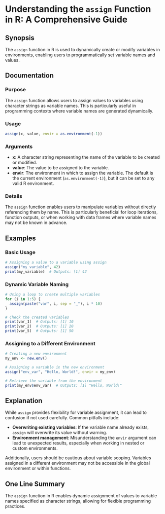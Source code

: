 <!--
Meta Description: # Understanding the `assign` Function in R: A Comprehensive Guide ## Synopsis The `assign` function in R is used to dynamically create or modify varia...
Meta Keywords: variable, assign, environment, variables, function
-->

# Understanding the `assign` Function in R: A Comprehensive Guide

## Synopsis
The `assign` function in R is used to dynamically create or modify variables in environments, enabling users to programmatically set variable names and values.

## Documentation

### Purpose
The `assign` function allows users to assign values to variables using character strings as variable names. This is particularly useful in programming contexts where variable names are generated dynamically.

### Usage
```R
assign(x, value, envir = as.environment(-1))
```

### Arguments
- **x**: A character string representing the name of the variable to be created or modified.
- **value**: The value to be assigned to the variable.
- **envir**: The environment in which to assign the variable. The default is the current environment (`as.environment(-1)`), but it can be set to any valid R environment.

### Details
The `assign` function enables users to manipulate variables without directly referencing them by name. This is particularly beneficial for loop iterations, function outputs, or when working with data frames where variable names may not be known in advance.

## Examples

### Basic Usage
```R
# Assigning a value to a variable using assign
assign("my_variable", 42)
print(my_variable)  # Outputs: [1] 42
```

### Dynamic Variable Naming
```R
# Using a loop to create multiple variables
for (i in 1:5) {
  assign(paste("var", i, sep = "_"), i * 10)
}

# Check the created variables
print(var_1)  # Outputs: [1] 10
print(var_2)  # Outputs: [1] 20
print(var_5)  # Outputs: [1] 50
```

### Assigning to a Different Environment
```R
# Creating a new environment
my_env <- new.env()

# Assigning a variable in the new environment
assign("env_var", "Hello, World!", envir = my_env)

# Retrieve the variable from the environment
print(my_env$env_var)  # Outputs: [1] "Hello, World!"
```

## Explanation
While `assign` provides flexibility for variable assignment, it can lead to confusion if not used carefully. Common pitfalls include:
- **Overwriting existing variables**: If the variable name already exists, `assign` will overwrite its value without warning.
- **Environment management**: Misunderstanding the `envir` argument can lead to unexpected results, especially when working in nested or custom environments.

Additionally, users should be cautious about variable scoping. Variables assigned in a different environment may not be accessible in the global environment or within functions.

## One Line Summary
The `assign` function in R enables dynamic assignment of values to variable names specified as character strings, allowing for flexible programming practices.